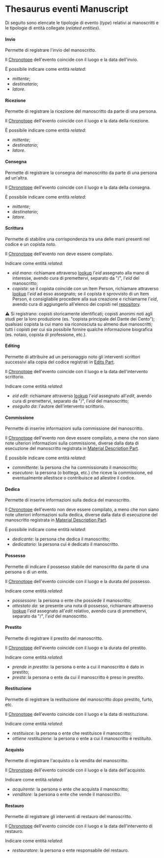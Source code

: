 # Thesaurus eventi Manuscript 

Di seguito sono elencate le tipologie di evento (_type_) relativi ai manoscritti e le tipologie di entità collegate (_related entities_).  


#### Invio 
Permette di registrare l'invio del manoscritto.

Il [Chronotope](Asserted_Chronotope_Brick.md) dell'evento coincide con il luogo e la data dell'invio.   

È possibile indicare come entità _related_:  
* _mittente_;  
* _destinatario_;  
* _latore_.  

#### Ricezione  
Permette di registrare la ricezione del manoscritto da parte di una persona.  

Il [Chronotope](Asserted_Chronotope_Brick.md) dell'evento coincide con il luogo e la data della ricezione.   

È possibile indicare come entità _related_:  
* _mittente_;  
* _destinatario_;  
* _latore_.  

#### Consegna  
Permette di registrare la consegna del manoscritto da parte di una persona ad un'altra.  

Il [Chronotope](Asserted_Chronotope_Brick.md) dell'evento coincide con il luogo e la data della consegna.   

È possibile indicare come entità _related_:  
* _mittente_;  
* _destinatario_;  
* _latore_.  

#### Scrittura
Permette di stabilire una corrispondenza tra una delle mani presenti nel codice e un copista noto.  

Il [Chronotope](Asserted_Chronotope_Brick.md) dell'evento non deve essere compilato.  

Indicare come entità _related_:  
* _eid mano_: richiamare attraverso [lookup](lookup.md) l'_eid_ assegnato alla mano di interesse, avendo cura di premettervi, separato da "/", l'_eid_ del manoscritto; 
* _copista_: se il copista coincide con un Item Person, richiamare attraverso [lookup](lookup.md) l'_eid_ ad esso assegnato; se il copista è sprovvisto di un Item Person, è consigliabile procedere alla sua creazione e richiamarne l'_eid_, avendo cura di aggiungerlo all'elenco dei copisti nel [repository](repositories.md).  

⚠️ Si registrano: copisti storicamente identificati; copisti anonimi noti agli studi per la loro produzione (es. "copista principale del Dante dei Cento"); qualsiasi copista la cui mano sia riconosciuta su almeno due manoscritti; tutti i copisti per cui sia possibile fornire qualche informazione biografica (es. notaio, copista di professione, etc.).  

#### Editing
Permette di attribuire ad un personaggio noto gli interventi scrittori successivi alla copia del codice registrati in [Edits Part](Edits_Part.md).  

Il [Chronotope](Asserted_Chronotope_Brick.md) dell'evento coincide con il luogo e la data dell'intervento scrittorio.  

Indicare come entità _related_:  
* _eid edit_: richiamare attraverso [lookup](lookup.md) l'_eid_ assegnato all'_edit_, avendo cura di premettervi, separato da "/", l'_eid_ del manoscritto;  
* _eseguito da_: l'autore dell'intervento scrittorio.   

#### Commissione
Permette di inserire informazioni sulla commissione del manoscritto.  

Il [Chronotope](Asserted_Chronotope_Brick.md) dell'evento non deve essere compilato, a meno che non siano note ulteriori informazioni sulla commissione, diverse dalla data di esecuzione del manoscritto registrata in [Material Description Part](Material_Description_Part.md).  

È possibile indicare come entità _related_:  
* _committente_: la persona che ha commissionato il manoscritto;  
* _esecutore_: la persona (o bottega, etc.) che riceve la commissione, ed eventualmente allestisce o contribuisce ad allestire il codice.  

#### Dedica
Permette di inserire informazioni sulla dedica del manoscritto.  

Il [Chronotope](Asserted_Chronotope_Brick.md) dell'evento non deve essere compilato, a meno che non siano note ulteriori informazioni sulla dedica, diverse dalla data di esecuzione del manoscritto registrata in [Material Description Part](Material_Description_Part.md).  

È possibile indicare come entità _related_: 
* _dedicante_: la persona che dedica il manoscritto;
* _dedicatario_: la persona cui è dedicato il manoscritto.  

#### Possesso
Permette di indicare il possesso stabile del manoscritto da parte di una persona o di un ente.

Il [Chronotope](Asserted_Chronotope_Brick.md) dell'evento coincide con il luogo e la durata del possesso.

Indicare come entità _related_: 
* _possessore_: la persona o ente che possiede il manoscritto;  
* _attestato da_: se presente una nota di possesso, richiamare attraverso [lookup](lookup.md) l'_eid_ assegnato all'_edit_ relativo, avendo cura di premettervi, separato da "/", l'_eid_ del manoscritto.


#### Prestito
Permette di registrare il prestito del manoscritto.  

Il [Chronotope](Asserted_Chronotope_Brick.md) dell'evento coincide con il luogo e la durata del prestito.

Indicare come entità _related_: 
* _prende in prestito_: la persona o ente a cui il manoscritto è dato in prestito;
* _presta_: la persona o ente da cui il manoscritto è preso in prestito.

#### Restituzione
Permette di registrare la restituzione del manoscritto dopo prestito, furto, etc.

Il [Chronotope](Asserted_Chronotope_Brick.md) dell'evento coincide con il luogo e la data di restituzione.

Indicare come entità _related_: 
* _restituisce_: la persona o ente che restituisce il manoscritto;  
* _ottiene restituzione_: la persona o ente a cui il manoscritto è restituito.  

#### Acquisto
Permette di registrare l'acquisto o la vendita del manoscritto.

Il [Chronotope](Asserted_Chronotope_Brick.md) dell'evento coincide con il luogo e la data dell'acquisto.

Indicare come entità _related_: 
* _acquirente_: la persona o ente che acquista il manoscritto;  
* _venditore_: la persona o ente che vende il manoscritto.  

#### Restauro
Permette di registrare gli interventi di restauro del manoscritto.

Il [Chronotope](Asserted_Chronotope_Brick.md) dell'evento coincide con il luogo e la data dell'intervento di restauro.

Indicare come entità _related_: 
* _restauratore_: la persona o ente responsabile del restauro.   
